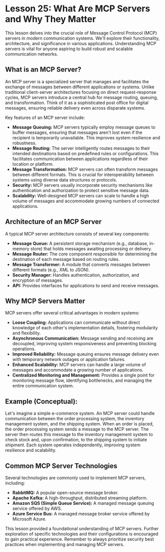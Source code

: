 # Lesson 25: What Are MCP Servers and Why They Matter

This lesson delves into the crucial role of Message Control Protocol (MCP) servers in modern communication systems.  We'll explore their functionality, architecture, and significance in various applications.  Understanding MCP servers is vital for anyone aspiring to build robust and scalable communication networks.

## What is an MCP Server?

An MCP server is a specialized server that manages and facilitates the exchange of messages between different applications or systems. Unlike traditional client-server architectures focusing on direct request-response cycles, MCP servers introduce a central hub for message routing, queuing, and transformation.  Think of it as a sophisticated post office for digital messages, ensuring reliable delivery even across disparate systems.

Key features of an MCP server include:

* **Message Queuing:**  MCP servers typically employ message queues to buffer messages, ensuring that messages aren't lost even if the recipient is temporarily unavailable.  This improves system resilience and robustness.
* **Message Routing:** The server intelligently routes messages to their intended destinations based on predefined rules or configurations.  This facilitates communication between applications regardless of their location or platform.
* **Message Transformation:** MCP servers can often transform messages between different formats. This is crucial for interoperability between systems using diverse data structures or protocols.
* **Security:** MCP servers usually incorporate security mechanisms like authentication and authorization to protect sensitive message data.
* **Scalability:**  Well-designed MCP servers can scale to handle a high volume of messages and accommodate growing numbers of connected applications.


## Architecture of an MCP Server

A typical MCP server architecture consists of several key components:

* **Message Queue:** A persistent storage mechanism (e.g., database, in-memory store) that holds messages awaiting processing or delivery.
* **Message Router:** The core component responsible for determining the destination of each message based on routing rules.
* **Message Transformer:**  A module that converts messages between different formats (e.g., XML to JSON).
* **Security Manager:**  Handles authentication, authorization, and encryption of messages.
* **API:** Provides interfaces for applications to send and receive messages.


## Why MCP Servers Matter

MCP servers offer several critical advantages in modern systems:

* **Loose Coupling:** Applications can communicate without direct knowledge of each other's implementation details, fostering modularity and flexibility.
* **Asynchronous Communication:**  Message sending and receiving are decoupled, improving system responsiveness and preventing blocking operations.
* **Improved Reliability:** Message queuing ensures message delivery even with temporary network outages or application failures.
* **Enhanced Scalability:**  MCP servers can handle a large volume of messages and accommodate a growing number of applications.
* **Centralized Monitoring and Management:**  Provides a single point for monitoring message flow, identifying bottlenecks, and managing the entire communication system.


## Example (Conceptual):

Let's imagine a simple e-commerce system.  An MCP server could handle communication between the order processing system, the inventory management system, and the shipping system. When an order is placed, the order processing system sends a message to the MCP server. The server then routes this message to the inventory management system to check stock and, upon confirmation, to the shipping system to initiate shipment.  Each system operates independently, improving system resilience and scalability.


##  Common MCP Server Technologies

Several technologies are commonly used to implement MCP servers, including:

* **RabbitMQ:** A popular open-source message broker.
* **Apache Kafka:** A high-throughput, distributed streaming platform.
* **Amazon SQS (Simple Queue Service):** A managed message queuing service offered by AWS.
* **Azure Service Bus:**  A managed message broker service offered by Microsoft Azure.


This lesson provided a foundational understanding of MCP servers.  Further exploration of specific technologies and their configurations is encouraged to gain practical experience. Remember to always prioritize security best practices when implementing and managing MCP servers.
